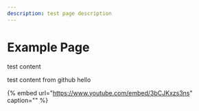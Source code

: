 ```yaml
---
description: test page description
---
```


# Example Page

test content

test content from github hello

{% embed url="https://www.youtube.com/embed/3bCJKxzs3ns" caption="" %}

